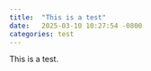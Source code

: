 ```yaml
---
title:  "This is a test"
date:   2025-03-10 10:27:54 -0800
categories: test
---
```


This is a test.
